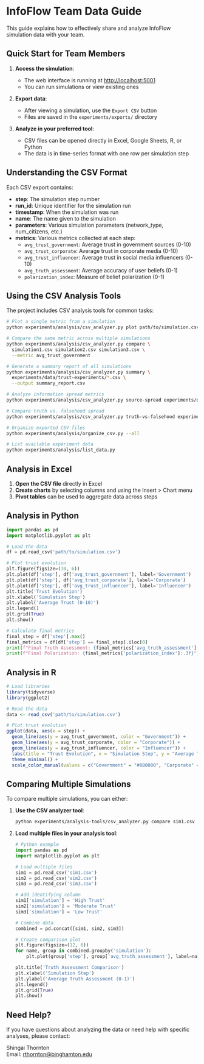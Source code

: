 # InfoFlow Team Data Guide

This guide explains how to effectively share and analyze InfoFlow simulation data with your team.

## Quick Start for Team Members

1. **Access the simulation**:
   - The web interface is running at [http://localhost:5001](http://localhost:5001)
   - You can run simulations or view existing ones

2. **Export data**:
   - After viewing a simulation, use the `Export CSV` button 
   - Files are saved in the `experiments/exports/` directory

3. **Analyze in your preferred tool**:
   - CSV files can be opened directly in Excel, Google Sheets, R, or Python
   - The data is in time-series format with one row per simulation step

## Understanding the CSV Format

Each CSV export contains:

- **step**: The simulation step number
- **run_id**: Unique identifier for the simulation run
- **timestamp**: When the simulation was run
- **name**: The name given to the simulation
- **parameters**: Various simulation parameters (network_type, num_citizens, etc.)
- **metrics**: Various metrics collected at each step:
  - `avg_trust_government`: Average trust in government sources (0-10)
  - `avg_trust_corporate`: Average trust in corporate media (0-10) 
  - `avg_trust_influencer`: Average trust in social media influencers (0-10)
  - `avg_truth_assessment`: Average accuracy of user beliefs (0-1)
  - `polarization_index`: Measure of belief polarization (0-1)

## Using the CSV Analysis Tools

The project includes CSV analysis tools for common tasks:

```bash
# Plot a single metric from a simulation
python experiments/analysis/csv_analyzer.py plot path/to/simulation.csv --metric avg_truth_assessment

# Compare the same metric across multiple simulations
python experiments/analysis/csv_analyzer.py compare \
  simulation1.csv simulation2.csv simulation3.csv \
  --metric avg_trust_government

# Generate a summary report of all simulations
python experiments/analysis/csv_analyzer.py summary \
  experiments/data/trust-experiments/*.csv \
  --output summary_report.csv

# Analyze information spread metrics
python experiments/analysis/csv_analyzer.py source-spread experiments/data/trust-experiments/high-trust-1.csv --show

# Compare truth vs. falsehood spread
python experiments/analysis/csv_analyzer.py truth-vs-falsehood experiments/data/trust-experiments/*.csv --show

# Organize exported CSV files
python experiments/analysis/organize_csv.py --all

# List available experiment data 
python experiments/analysis/list_data.py
```

## Analysis in Excel

1. **Open the CSV file** directly in Excel
2. **Create charts** by selecting columns and using the Insert > Chart menu
3. **Pivot tables** can be used to aggregate data across steps

## Analysis in Python

```python
import pandas as pd
import matplotlib.pyplot as plt

# Load the data
df = pd.read_csv('path/to/simulation.csv')

# Plot trust evolution
plt.figure(figsize=(10, 6))
plt.plot(df['step'], df['avg_trust_government'], label='Government')
plt.plot(df['step'], df['avg_trust_corporate'], label='Corporate')
plt.plot(df['step'], df['avg_trust_influencer'], label='Influencer')
plt.title('Trust Evolution')
plt.xlabel('Simulation Step')
plt.ylabel('Average Trust (0-10)')
plt.legend()
plt.grid(True)
plt.show()

# Calculate final metrics
final_step = df['step'].max()
final_metrics = df[df['step'] == final_step].iloc[0]
print(f"Final Truth Assessment: {final_metrics['avg_truth_assessment']:.3f}")
print(f"Final Polarization: {final_metrics['polarization_index']:.3f}")
```

## Analysis in R

```r
# Load libraries
library(tidyverse)
library(ggplot2)

# Read the data
data <- read_csv('path/to/simulation.csv')

# Plot trust evolution
ggplot(data, aes(x = step)) +
  geom_line(aes(y = avg_trust_government, color = "Government")) +
  geom_line(aes(y = avg_trust_corporate, color = "Corporate")) +
  geom_line(aes(y = avg_trust_influencer, color = "Influencer")) +
  labs(title = "Trust Evolution", x = "Simulation Step", y = "Average Trust (0-10)") +
  theme_minimal() +
  scale_color_manual(values = c("Government" = "#8B0000", "Corporate" = "#00008B", "Influencer" = "#006400"))
```

## Comparing Multiple Simulations

To compare multiple simulations, you can either:

1. **Use the CSV analyzer tool**:
   ```bash
   python experiments/analysis-tools/csv_analyzer.py compare sim1.csv sim2.csv sim3.csv --metric avg_truth_assessment
   ```

2. **Load multiple files in your analysis tool**:
   ```python
   # Python example
   import pandas as pd
   import matplotlib.pyplot as plt
   
   # Load multiple files
   sim1 = pd.read_csv('sim1.csv')
   sim2 = pd.read_csv('sim2.csv')
   sim3 = pd.read_csv('sim3.csv')
   
   # Add identifying column
   sim1['simulation'] = 'High Trust'
   sim2['simulation'] = 'Moderate Trust'
   sim3['simulation'] = 'Low Trust'
   
   # Combine data
   combined = pd.concat([sim1, sim2, sim3])
   
   # Create comparison plot
   plt.figure(figsize=(12, 6))
   for name, group in combined.groupby('simulation'):
       plt.plot(group['step'], group['avg_truth_assessment'], label=name)
   
   plt.title('Truth Assessment Comparison')
   plt.xlabel('Simulation Step')
   plt.ylabel('Average Truth Assessment (0-1)')
   plt.legend()
   plt.grid(True)
   plt.show()
   ```

## Need Help?

If you have questions about analyzing the data or need help with specific analyses, please contact:

Shingai Thornton  
Email: rthornton@binghamton.edu